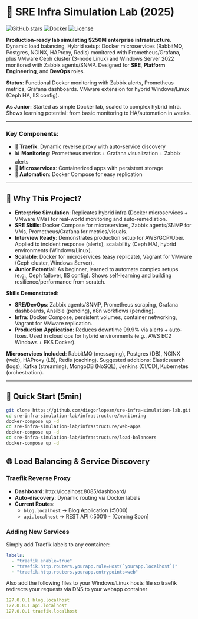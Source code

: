 # 🏢 SRE Infra Simulation Lab (2025)

[![GitHub stars](https://img.shields.io/github/stars/diegorlopezm/sre-infra-simulation-lab)](https://github.com/diegorlopezm/sre-infra-simulation-lab)
[![Docker](https://img.shields.io/badge/Docker-Production-blue)](https://hub.docker.com)
[![License](https://img.shields.io/github/license/diegorlopezm/sre-infra-simulation-lab)](LICENSE)

**Production-ready lab simulating $250M enterprise infrastructure**. Dynamic load balancing, Hybrid setup: Docker microservices (RabbitMQ, Postgres, NGINX, HAProxy, Redis) monitored with Prometheus/Grafana, plus VMware Ceph cluster (3-node Linux) and Windows Server 2022 monitored with Zabbix agents/SNMP. Designed for **SRE**, **Platform Engineering**, and **DevOps** roles.

**Status**: Functional Docker monitoring with Zabbix alerts, Prometheus metrics, Grafana dashboards. VMware extension for hybrid Windows/Linux (Ceph HA, IIS config).

**As Junior**: Started as simple Docker lab, scaled to complex hybrid infra. Shows learning potential: from basic monitoring to HA/automation in weeks.

---

### **Key Components**:
- **🚀 Traefik**: Dynamic reverse proxy with auto-service discovery
- **📊 Monitoring**: Prometheus metrics + Grafana visualization + Zabbix alerts  
- **🐳 Microservices**: Containerized apps with persistent storage
- **🔧 Automation**: Docker Compose for easy replication

---

## 🎯 **Why This Project?**

- **Enterprise Simulation**: Replicates hybrid infra (Docker microservices + VMware VMs) for real-world monitoring and auto-remediation.
- **SRE Skills**: Docker Compose for microservices, Zabbix agents/SNMP for VMs, Prometheus/Grafana for metrics/visuals.
- **Interview Ready**: Demonstrates production setup for AWS/GCP/Uber. Applied to incident response (alerts), scalability (Ceph HA), hybrid environments (Windows/Linux).
- **Scalable**: Docker for microservices (easy replicate), Vagrant for VMware (Ceph cluster, Windows Server).
- **Junior Potential**: As beginner, learned to automate complex setups (e.g., Ceph failover, IIS config). Shows self-learning and building resilience/performance from scratch.

**Skills Demonstrated**:
- **SRE/DevOps**: Zabbix agents/SNMP, Prometheus scraping, Grafana dashboards, Ansible (pending), n8n workflows (pending).
- **Infra**: Docker Compose, persistent volumes, container networking, Vagrant for VMware replication.
- **Production Application**: Reduces downtime 99.9% via alerts + auto-fixes. Used in cloud ops for hybrid environments (e.g., AWS EC2 Windows + EKS Docker).

**Microservices Included**: RabbitMQ (messaging), Postgres (DB), NGINX (web), HAProxy (LB), Redis (caching). Suggested additions: Elasticsearch (logs), Kafka (streaming), MongoDB (NoSQL), Jenkins (CI/CD), Kubernetes (orchestration).

---

## 🚀 **Quick Start (5min)**

```bash
git clone https://github.com/diegorlopezm/sre-infra-simulation-lab.git
cd sre-infra-simulation-lab/infrastructure/monitoring
docker-compose up -d 
cd sre-infra-simulation-lab/infrastructure/web-apps
docker-compose up -d 
cd sre-infra-simulation-lab/infrastructure/load-balancers
docker-compose up -d 
```
## 🌐 Load Balancing & Service Discovery

### **Traefik Reverse Proxy**
- **Dashboard**: http://localhost:8085/dashboard/
- **Auto-discovery**: Dynamic routing via Docker labels
- **Current Routes**:
  - `blog.localhost` → Blog Application (:5000)
  - `api.localhost` → REST API (:5001) - [Coming Soon]

### **Adding New Services**
Simply add Traefik labels to any container:

```yaml
labels:
  - "traefik.enable=true"
  - "traefik.http.routers.yourapp.rule=Host(`yourapp.localhost`)"
  - "traefik.http.routers.yourapp.entrypoints=web"

```

Also add the following files to your Windows/Linux hosts file so traefik redirects your requests via DNS to your webapp container
```yaml
127.0.0.1 blog.localhost
127.0.0.1 api.localhost
127.0.0.1 traefik.localhost
```